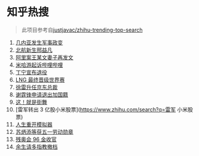 # 知乎热搜

> 此项目参考自[justjavac/zhihu-trending-top-search](https://github.com/justjavac/zhihu-trending-top-search/blob/main/utils.ts)

<!-- BEGIN -->
  <!-- 最后更新时间:Mon Sep 06 2021 08:12:21 GMT+0000 (Coordinated Universal Time) -->
  1. [几内亚发生军事政变](https://www.zhihu.com/search?q=几内亚)
1. [北航新生邢益凡](https://www.zhihu.com/search?q=邢益凡)
1. [阿里案王某文妻子再发文](https://www.zhihu.com/search?q=王某文妻子)
1. [米哈游起诉哔哩哔哩](https://www.zhihu.com/search?q=哔哩哔哩)
1. [丁宁宣布退役](https://www.zhihu.com/search?q=丁宁)
1. [LNG 最终晋级世界赛](https://www.zhihu.com/search?q=lng)
1. [徐雷升任京东总裁](https://www.zhihu.com/search?q=京东)
1. [谢霆锋申请退出加国籍](https://www.zhihu.com/search?q=谢霆锋)
1. [这！就是街舞](https://www.zhihu.com/search?q=这就是街舞)
1. [雷军转出 3 亿股小米股票](https://www.zhihu.com/search?q=雷军 小米股票)
1. [人生重开模拟器](https://www.zhihu.com/search?q=人生重开模拟器)
1. [苏炳添等获五一劳动勋章](https://www.zhihu.com/search?q=五一劳动勋章)
1. [残奥会 96 金收官](https://www.zhihu.com/search?q=东京残奥会)
1. [余生请多指教撤档](https://www.zhihu.com/search?q=余生请多指教)
  <!-- END -->